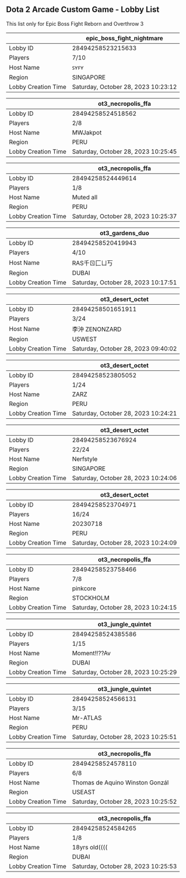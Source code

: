 ## Dota 2 Arcade Custom Game - Lobby List

This list only for Epic Boss Fight Reborn and Overthrow 3

|  | epic_boss_fight_nightmare |
| ------ | ------ |
| Lobby ID | 28494258523215633 |
| Players | 7/10 |
| Host Name | ꜱʏꜰʏ |
| Region | SINGAPORE |
| Lobby Creation Time | Saturday, October 28, 2023 10:23:12 |


|  | ot3_necropolis_ffa |
| ------ | ------ |
| Lobby ID | 28494258524518562 |
| Players | 2/8 |
| Host Name | MWJakpot |
| Region | PERU |
| Lobby Creation Time | Saturday, October 28, 2023 10:25:45 |


|  | ot3_necropolis_ffa |
| ------ | ------ |
| Lobby ID | 28494258524449614 |
| Players | 1/8 |
| Host Name | Muted all |
| Region | PERU |
| Lobby Creation Time | Saturday, October 28, 2023 10:25:37 |


|  | ot3_gardens_duo |
| ------ | ------ |
| Lobby ID | 28494258520419943 |
| Players | 4/10 |
| Host Name | RAS千ㄖ匚ㄩ丂 |
| Region | DUBAI |
| Lobby Creation Time | Saturday, October 28, 2023 10:17:51 |


|  | ot3_desert_octet |
| ------ | ------ |
| Lobby ID | 28494258501651911 |
| Players | 3/24 |
| Host Name | 李沖 ZENONZARD |
| Region | USWEST |
| Lobby Creation Time | Saturday, October 28, 2023 09:40:02 |


|  | ot3_desert_octet |
| ------ | ------ |
| Lobby ID | 28494258523805052 |
| Players | 1/24 |
| Host Name | ZARZ |
| Region | PERU |
| Lobby Creation Time | Saturday, October 28, 2023 10:24:21 |


|  | ot3_desert_octet |
| ------ | ------ |
| Lobby ID | 28494258523676924 |
| Players | 22/24 |
| Host Name | Nerfstyle |
| Region | SINGAPORE |
| Lobby Creation Time | Saturday, October 28, 2023 10:24:06 |


|  | ot3_desert_octet |
| ------ | ------ |
| Lobby ID | 28494258523704971 |
| Players | 16/24 |
| Host Name | 20230718 |
| Region | PERU |
| Lobby Creation Time | Saturday, October 28, 2023 10:24:09 |


|  | ot3_necropolis_ffa |
| ------ | ------ |
| Lobby ID | 28494258523758466 |
| Players | 7/8 |
| Host Name | pinkcore |
| Region | STOCKHOLM |
| Lobby Creation Time | Saturday, October 28, 2023 10:24:15 |


|  | ot3_jungle_quintet |
| ------ | ------ |
| Lobby ID | 28494258524385586 |
| Players | 1/15 |
| Host Name | Moment!!??Av |
| Region | DUBAI |
| Lobby Creation Time | Saturday, October 28, 2023 10:25:29 |


|  | ot3_jungle_quintet |
| ------ | ------ |
| Lobby ID | 28494258524566131 |
| Players | 3/15 |
| Host Name | Mr-ATLAS |
| Region | PERU |
| Lobby Creation Time | Saturday, October 28, 2023 10:25:51 |


|  | ot3_necropolis_ffa |
| ------ | ------ |
| Lobby ID | 28494258524578110 |
| Players | 6/8 |
| Host Name | Thomas de Aquino Winston Gonzál |
| Region | USEAST |
| Lobby Creation Time | Saturday, October 28, 2023 10:25:52 |


|  | ot3_necropolis_ffa |
| ------ | ------ |
| Lobby ID | 28494258524584265 |
| Players | 1/8 |
| Host Name | 18yrs old(((( |
| Region | DUBAI |
| Lobby Creation Time | Saturday, October 28, 2023 10:25:53 |


